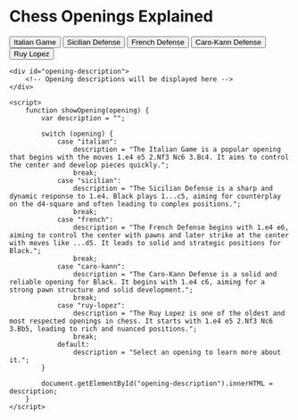 <!DOCTYPE html>
<html lang="en">
<head>
    <meta charset="UTF-8">
    <meta name="viewport" content="width=device-width, initial-scale=1.0">
    <title>Chess Openings</title>
</head>
<body>
    <h1>Chess Openings Explained</h1>
    <button onclick="showOpening('italian')">Italian Game</button>
    <button onclick="showOpening('sicilian')">Sicilian Defense</button>
    <button onclick="showOpening('french')">French Defense</button>
    <button onclick="showOpening('caro-kann')">Caro-Kann Defense</button>
    <button onclick="showOpening('ruy-lopez')">Ruy Lopez</button>

    <div id="opening-description">
        <!-- Opening descriptions will be displayed here -->
    </div>

    <script>
        function showOpening(opening) {
            var description = "";

            switch (opening) {
                case "italian":
                    description = "The Italian Game is a popular opening that begins with the moves 1.e4 e5 2.Nf3 Nc6 3.Bc4. It aims to control the center and develop pieces quickly.";
                    break;
                case "sicilian":
                    description = "The Sicilian Defense is a sharp and dynamic response to 1.e4. Black plays 1...c5, aiming for counterplay on the d4-square and often leading to complex positions.";
                    break;
                case "french":
                    description = "The French Defense begins with 1.e4 e6, aiming to control the center with pawns and later strike at the center with moves like ...d5. It leads to solid and strategic positions for Black.";
                    break;
                case "caro-kann":
                    description = "The Caro-Kann Defense is a solid and reliable opening for Black. It begins with 1.e4 c6, aiming for a strong pawn structure and solid development.";
                    break;
                case "ruy-lopez":
                    description = "The Ruy Lopez is one of the oldest and most respected openings in chess. It starts with 1.e4 e5 2.Nf3 Nc6 3.Bb5, leading to rich and nuanced positions.";
                    break;
                default:
                    description = "Select an opening to learn more about it.";
            }

            document.getElementById("opening-description").innerHTML = description;
        }
    </script>
</body>
</html>
